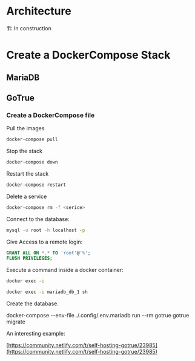# Architecture

🏗 In construction

# Create a DockerCompose Stack

## MariaDB

## GoTrue

### Create a DockerCompose file

Pull the images

```bash
docker-compose pull
```

Stop the stack

```bash
docker-compose down
```

Restart the stack

```bash
docker-compose restart
```

Delete a service

```bash
docker-compose rm -f <serice>
```

Connect to the database:

```bash
mysql -u root -h localhost -p
```

Give Access to a remote login:

```sql
GRANT ALL ON *.* TO 'root'@'%';
FLUSH PRIVILEGES;
```

Execute a command inside a docker container:

```bash
docker exec -i
```

```bash
docker exec -i mariadb_db_1 sh
```

Create the database.

 docker-compose  --env-file ./.config/.env.mariadb  run --rm gotrue gotrue migrate          


An interesting example:

[https://community.netlify.com/t/self-hosting-gotrue/23985](https://community.netlify.com/t/self-hosting-gotrue/23985)